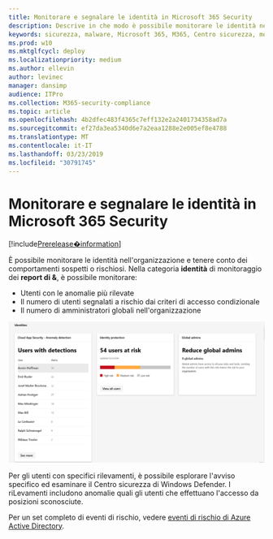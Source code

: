 ```yaml
---
title: Monitorare e segnalare le identità in Microsoft 365 Security
description: Descrive in che modo è possibile monitorare le identità nell'organizzazione e tenere conto dei comportamenti sospetti o rischiosi.
keywords: sicurezza, malware, Microsoft 365, M365, Centro sicurezza, monitoraggio, report, identità
ms.prod: w10
ms.mktglfcycl: deploy
ms.localizationpriority: medium
ms.author: ellevin
author: levinec
manager: dansimp
audience: ITPro
ms.collection: M365-security-compliance
ms.topic: article
ms.openlocfilehash: 4b2dfec483f4365c7eff132e2a2401734358ad7a
ms.sourcegitcommit: ef27da3ea5340d6e7a2eaa1288e2e005ef8e4788
ms.translationtype: MT
ms.contentlocale: it-IT
ms.lasthandoff: 03/23/2019
ms.locfileid: "30791745"
---
```

# <a name="monitor-and-report-identities-in-microsoft-365-security"></a>Monitorare e segnalare le identità in Microsoft 365 Security

[!include[Prerelease�information](prerelease.md)]

È possibile monitorare le identità nell'organizzazione e tenere conto dei comportamenti sospetti o rischiosi. Nella categoria **identità** di monitoraggio dei **report di &**, è possibile monitorare:

* Utenti con le anomalie più rilevate
* Il numero di utenti segnalati a rischio dai criteri di accesso condizionale
* Il numero di amministratori globali nell'organizzazione

![Categoria identità di monitoraggio della pagina report di &](./media/security-docs/identities.png)

Per gli utenti con specifici rilevamenti, è possibile esplorare l'avviso specifico ed esaminare il Centro sicurezza di Windows Defender. I riLevamenti includono anomalie quali gli utenti che effettuano l'accesso da posizioni sconosciute.

Per un set completo di eventi di rischio, vedere [eventi di rischio di Azure Active Directory](https://docs.microsoft.com/azure/active-directory/reports-monitoring/concept-risk-events).
